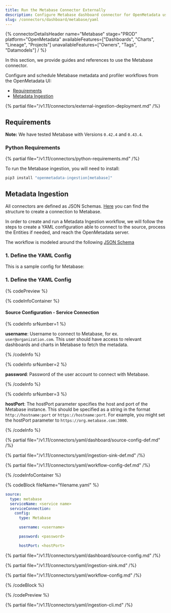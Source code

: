```yaml
---
title: Run the Metabase Connector Externally
description: Configure Metabase dashboard connector for OpenMetadata using YAML. Step-by-step setup guide with examples to integrate your Metabase dashboards seamlessly.
slug: /connectors/dashboard/metabase/yaml
---
```


{% connectorDetailsHeader
  name="Metabase"
  stage="PROD"
  platform="OpenMetadata"
  availableFeatures=["Dashboards", "Charts", "Lineage", "Projects"]
  unavailableFeatures=["Owners", "Tags", "Datamodels"]
/ %}

In this section, we provide guides and references to use the Metabase connector.

Configure and schedule Metabase metadata and profiler workflows from the OpenMetadata UI:

- [Requirements](#requirements)
- [Metadata Ingestion](#metadata-ingestion)

{% partial file="/v1.11/connectors/external-ingestion-deployment.md" /%}

## Requirements

**Note:** We have tested Metabase with Versions `0.42.4` and `0.43.4`.

### Python Requirements

{% partial file="/v1.11/connectors/python-requirements.md" /%}

To run the Metabase ingestion, you will need to install:

```bash
pip3 install "openmetadata-ingestion[metabase]"
```

## Metadata Ingestion

All connectors are defined as JSON Schemas.
[Here](https://github.com/open-metadata/OpenMetadata/blob/main/openmetadata-spec/src/main/resources/json/schema/entity/services/connections/dashboard/metabaseConnection.json)
you can find the structure to create a connection to Metabase.

In order to create and run a Metadata Ingestion workflow, we will follow
the steps to create a YAML configuration able to connect to the source,
process the Entities if needed, and reach the OpenMetadata server.

The workflow is modeled around the following
[JSON Schema](https://github.com/open-metadata/OpenMetadata/blob/main/openmetadata-spec/src/main/resources/json/schema/metadataIngestion/workflow.json)

### 1. Define the YAML Config

This is a sample config for Metabase:

### 1. Define the YAML Config

{% codePreview %}

{% codeInfoContainer %}

#### Source Configuration - Service Connection

{% codeInfo srNumber=1 %}

**username**: Username to connect to Metabase, for ex. `user@organization.com`. This user should have access to relevant dashboards and charts in Metabase to fetch the metadata.

{% /codeInfo %}

{% codeInfo srNumber=2 %}

**password**: Password of the user account to connect with Metabase.

{% /codeInfo %}

{% codeInfo srNumber=3 %}

**hostPort**: The hostPort parameter specifies the host and port of the Metabase instance. This should be specified as a string in the format `http://hostname:port` or `https://hostname:port`. For example, you might set the hostPort parameter to `https://org.metabase.com:3000`.

{% /codeInfo %}

{% partial file="/v1.11/connectors/yaml/dashboard/source-config-def.md" /%}

{% partial file="/v1.11/connectors/yaml/ingestion-sink-def.md" /%}

{% partial file="/v1.11/connectors/yaml/workflow-config-def.md" /%}


{% /codeInfoContainer %}

{% codeBlock fileName="filename.yaml" %}

```yaml {% isCodeBlock=true %}
source:
  type: metabase
  serviceName: <service name>
  serviceConnection:
    config:
      type: Metabase
```
```yaml {% srNumber=1 %}
      username: <username>
```
```yaml {% srNumber=2 %}
      password: <password>
```
```yaml {% srNumber=3 %}
      hostPort: <hostPort>
```

{% partial file="/v1.11/connectors/yaml/dashboard/source-config.md" /%}

{% partial file="/v1.11/connectors/yaml/ingestion-sink.md" /%}

{% partial file="/v1.11/connectors/yaml/workflow-config.md" /%}

{% /codeBlock %}

{% /codePreview %}

{% partial file="/v1.11/connectors/yaml/ingestion-cli.md" /%}
